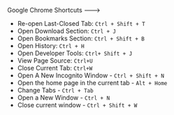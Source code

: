 Google Chrome Shortcuts --->

- Re-open Last-Closed Tab: ``Ctrl + Shift + T ``
- Open Download Section: ``Ctrl + J``
- Open Bookmarks Section: ``Ctrl + Shift + B``
- Open History: ``Ctrl + H``
- Open Developer Tools: ``Ctrl+ Shift + J``
- View Page Source: ``Ctrl+U``
- Close Current Tab: ``Ctrl+W``
- Open A New Incognito Window - ``Ctrl + Shift + N``
- Open the home page in the current tab - ``Alt + Home``
- Change Tabs - ``Ctrl + Tab``
- Open a New Window - ``Ctrl + N``
- Close current window - ``Ctrl + Shift + W``
